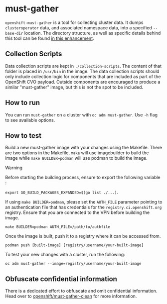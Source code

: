 must-gather
===========

`openshift-must-gather` is a tool for collecting cluster data.
It dumps `clusteroperator` data, and associated namespace data, into a specified `--base-dir` location.
The directory structure, as well as specific details behind this tool can be found [in this enhancement](https://github.com/openshift/enhancements/blob/master/enhancements/oc/must-gather.md).

## Collection Scripts
Data collection scripts are kept in `./collection-scripts`.  The content of that folder is placed in `/usr/bin` in the image.
The data collection scripts should only include collection logic for components that are included as part of the OpenShift
CVO payload.  Outside components are encouraged to produce a similar "must-gather" image, but this is not the spot to be
included.

## How to run
You can run `must-gather` on a cluster with `oc adm must-gather`. 
Use `-h` flag to see available options.

## How to test
Build a new must-gather image with your changes using the Makefile. There are two options in the Makefile, `make` will use imagebuilder to build the image while `make BUILDER=podman` will use podman to build the image.

> [!WARNING]
> Before starting the building process, ensure to export the following variable :
> 
>  `export GO_BUILD_PACKAGES_EXPANDED=$(go list ./...)`.


If using `make BUILDER=podman`, please set the `AUTH_FILE` parameter pointing to an authentication file that has credentials for the `registry.ci.openshift.org` registry. Ensure that you are connected to the VPN before building the image.
```
make BUILDER=podman AUTH_FILE=/path/to/authfile
```

Once the image is built, push it to a registry where it can be accessed from. 
```
podman push [built-image] [registry/username/your-built-image]
``` 

To test your new changes with a cluster, run the following:
```
oc adm must-gather --image=registry/username/your-built-image
```

## Obfuscate confidential information
There is a dedicated effort to obfuscate and omit confidential information. Head over to [openshift/must-gather-clean](https://github.com/openshift/must-gather-clean) for more information.
